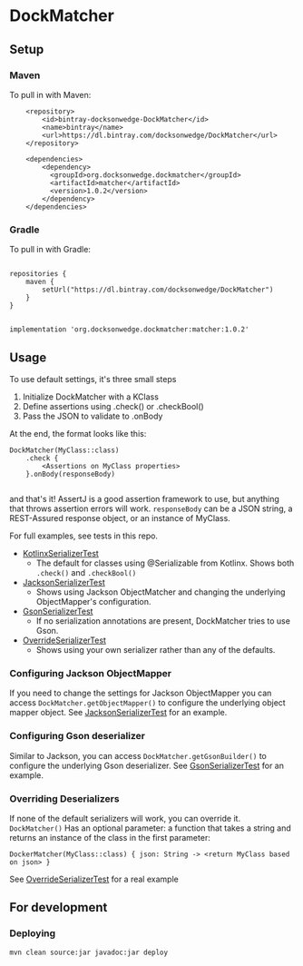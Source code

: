 # DockMatcher

## Setup

### Maven
To pull in with Maven:
```
    <repository>
        <id>bintray-docksonwedge-DockMatcher</id>
        <name>bintray</name>
        <url>https://dl.bintray.com/docksonwedge/DockMatcher</url>
    </repository>

    <dependencies>
        <dependency>
          <groupId>org.docksonwedge.dockmatcher</groupId>
          <artifactId>matcher</artifactId>
          <version>1.0.2</version>
        </dependency>
    </dependencies>

```

### Gradle

To pull in with Gradle:
```

repositories {
    maven {
        setUrl("https://dl.bintray.com/docksonwedge/DockMatcher")
    }
}


implementation 'org.docksonwedge.dockmatcher:matcher:1.0.2'

```
## Usage

To use default settings, it's three small steps
    
1. Initialize DockMatcher with a KClass
2. Define assertions using .check() or .checkBool()
3. Pass the JSON to validate to .onBody

At the end, the format looks like this:
```
DockMatcher(MyClass::class)
    .check {
        <Assertions on MyClass properties>
    }.onBody(responseBody)
    
```
and that's it! AssertJ is a good assertion framework to use, 
but anything that throws assertion errors will work. 
`responseBody` can be a JSON string, 
a REST-Assured response object, or an instance of MyClass.

For full examples, see tests in this repo.
* [KotlinxSerializerTest](src/test/kotlin/org/docksonwedge/dockmatcher/KotlinxSerializerTest.kt)
    * The default for classes using @Serializable from Kotlinx. Shows both `.check()` and `.checkBool()`
* [JacksonSerializerTest](src/test/kotlin/org/docksonwedge/dockmatcher/JacksonSerializerTest.kt)
    * Shows using Jackson ObjectMatcher and changing the underlying ObjectMapper's configuration.
* [GsonSerializerTest](src/test/kotlin/org/docksonwedge/dockmatcher/GsonSerializerTest.kt)
    * If no serialization annotations are present, DockMatcher tries to use Gson.
* [OverrideSerializerTest](src/test/kotlin/org/docksonwedge/dockmatcher/OverrideSerializerTest.kt)
    * Shows using your own serializer rather than any of the defaults.

### Configuring Jackson ObjectMapper

If you need to change the settings for Jackson ObjectMapper you can access `DockMatcher.getObjectMapper()` to configure 
the underlying object mapper object. See [JacksonSerializerTest](src/test/kotlin/org/docksonwedge/dockmatcher/JacksonSerializerTest.kt)
for an example.

### Configuring Gson deserializer

Similar to Jackson, you can access `DockMatcher.getGsonBuilder()` to configure the underlying Gson deserializer. See
[GsonSerializerTest](src/test/kotlin/org/docksonwedge/dockmatcher/GsonSerializerTest.kt) for an example.

### Overriding Deserializers

If none of the default serializers will work, you can override it. `DockMatcher()` Has an optional parameter: a 
function that takes a string and returns an instance of the class in the first parameter: 

`DockerMatcher(MyClass::class) { json: String -> <return MyClass based on json> }`

See [OverrideSerializerTest](src/test/kotlin/org/docksonwedge/dockmatcher/OverrideSerializerTest.kt) for a real example

## For development
 
### Deploying

`mvn clean source:jar javadoc:jar deploy`